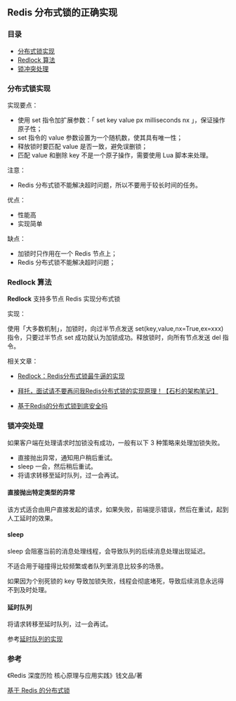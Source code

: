 ## Redis 分布式锁的正确实现

### 目录

- [分布式锁实现](#分布式锁实现)
- [Redlock 算法](#redlock-算法)
- [锁冲突处理](#锁冲突处理)



### 分布式锁实现

实现要点：

- 使用 set 指令加扩展参数：「 set key value px milliseconds nx 」，保证操作原子性；
- set 指令的 value 参数设置为一个随机数，使其具有唯一性；
- 释放锁时要匹配 value 是否一致，避免误删锁；
- 匹配 value 和删除 key 不是一个原子操作，需要使用 Lua 脚本来处理。



注意：

- Redis 分布式锁不能解决超时问题，所以不要用于较长时间的任务。



优点：

- 性能高
- 实现简单



缺点：

- 加锁时只作用在一个 Redis 节点上；
- Redis 分布式锁不能解决超时问题；

### Redlock 算法

**Redlock** 支持多节点 Redis 实现分布式锁


实现：

使用「大多数机制」，加锁时，向过半节点发送 set(key,value,nx=True,ex=xxx)指令，只要过半节点 set 成功就认为加锁成功。释放锁时，向所有节点发送 del 指令。

相关文章：


- [Redlock：Redis分布式锁最牛逼的实现](https://mp.weixin.qq.com/s?__biz=MzU5ODUwNzY1Nw==&mid=2247484155&idx=1&sn=0c73f45f2f641ba0bf4399f57170ac9b&chksm=fe426b1dc935e20b34b9c2c26662b24229d196a46535c74a209572b6c3e9680dde09c91e065d&mpshare=1&scene=24&srcid=1201hrhwRdKz7B4Id9UXTYc2#rd)

- [拜托，面试请不要再问我Redis分布式锁的实现原理！【石杉的架构笔记】](https://juejin.im/post/5bf3f15851882526a643e207#comment)

- [基于Redis的分布式锁到底安全吗](http://zhangtielei.com/posts/blog-redlock-reasoning.html)



### 锁冲突处理

如果客户端在处理请求时加锁没有成功，一般有以下 3 种策略来处理加锁失败。

- 直接抛出异常，通知用户稍后重试。
- sleep 一会，然后稍后重试。
- 将请求转移至延时队列，过一会再试。



#### 直接抛出特定类型的异常

该方式适合由用户直接发起的请求，如果失败，前端提示错误，然后在重试，起到人工延时的效果。



#### sleep

sleep 会阻塞当前的消息处理线程，会导致队列的后续消息处理出现延迟。

不适合用于碰撞得比较频繁或者队列里消息比较多的场景。

如果因为个别死锁的 key 导致加锁失败，线程会彻底堵死，导致后续消息永远得不到及时处理。



#### 延时队列

将请求转移至延时队列，过一会再试。

参考[延时队列的实现](https://github.com/chenqingyun/all-in-java/blob/master/note/%E6%95%B0%E6%8D%AE%E5%BA%93/Redis/Redis%20%E6%B6%88%E6%81%AF%E9%98%9F%E5%88%97%E4%B8%8E%E5%8F%91%E5%B8%83%E8%AE%A2%E9%98%85.md#%E5%BB%B6%E6%97%B6%E9%98%9F%E5%88%97)



### 参考

《Redis 深度历险 核心原理与应用实践》钱文品/著

[基于 Redis 的分布式锁](https://crossoverjie.top/2018/03/29/distributed-lock/distributed-lock-redis/)